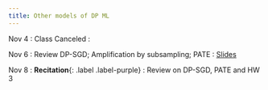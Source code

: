 ```yaml
---
title: Other models of DP ML
---
```


Nov 4
: Class Canceled 
  : 

Nov 6
: Review DP-SGD; Amplification by subsampling; PATE
  : [Slides](https://drive.google.com/file/d/1VOleRaSoXoZkME1lx23g8sg-nAVyGwob/view?usp=sharing)

Nov 8
: **Recitation**{: .label .label-purple}
  : Review on DP-SGD, PATE and HW 3